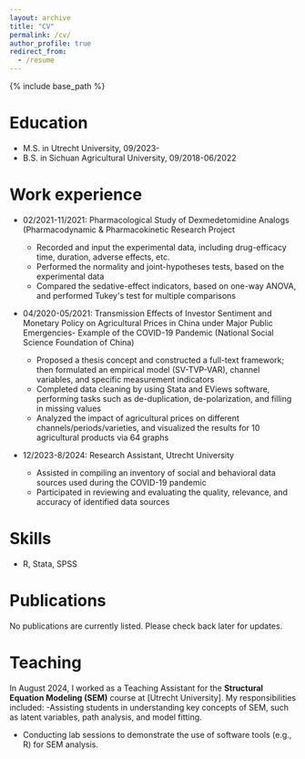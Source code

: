 ```yaml
---
layout: archive
title: "CV"
permalink: /cv/
author_profile: true
redirect_from:
  - /resume
---
```


{% include base_path %}

Education
======
* M.S. in Utrecht University, 09/2023-
* B.S. in Sichuan Agricultural University, 09/2018-06/2022

Work experience
======
* 02/2021-11/2021: Pharmacological Study of Dexmedetomidine Analogs (Pharmacodynamic & Pharmacokinetic Research Project
  * Recorded and input the experimental data, including drug-efficacy time, duration, adverse effects, etc.
  * Performed the normality and joint-hypotheses tests, based on the experimental data
  * Compared the sedative-effect indicators, based on one-way ANOVA, and performed Tukey's test for multiple
comparisons

* 04/2020-05/2021: Transmission Effects of Investor Sentiment and Monetary Policy on Agricultural Prices in China under Major Public
Emergencies- Example of the COVID-19 Pandemic (National Social Science Foundation of China)
  * Proposed a thesis concept and constructed a full-text framework; then formulated an empirical model (SV-TVP-VAR),
channel variables, and specific measurement indicators
  * Completed data cleaning by using Stata and EViews software, performing tasks such as de-duplication, de-polarization,
and filling in missing values
  * Analyzed the impact of agricultural prices on different channels/periods/varieties, and visualized the results for 10
agricultural products via 64 graphs

* 12/2023-8/2024: Research Assistant, Utrecht University
  * Assisted in compiling an inventory of social and behavioral data sources used during the COVID-19 pandemic
  * Participated in reviewing and evaluating the quality, relevance, and accuracy of identified data sources
  
Skills
======
* R, Stata, SPSS

Publications
======
No publications are currently listed. Please check back later for updates.  
  
Teaching
======
In August 2024, I worked as a Teaching Assistant for the **Structural Equation Modeling (SEM)** course at [Utrecht University]. My responsibilities included:
-Assisting students in understanding key concepts of SEM, such as latent variables, path analysis, and model fitting.
- Conducting lab sessions to demonstrate the use of software tools (e.g., R) for SEM analysis. 
  

